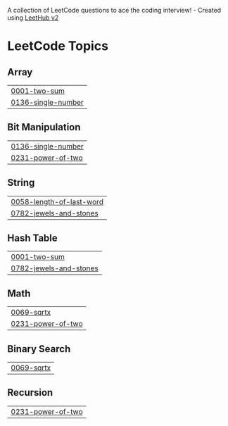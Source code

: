 A collection of LeetCode questions to ace the coding interview! - Created using [LeetHub v2](https://github.com/arunbhardwaj/LeetHub-2.0)
<!---LeetCode Topics Start-->
# LeetCode Topics
## Array
|  |
| ------- |
| [0001-two-sum](https://github.com/nabeel292200/leetcode/tree/master/0001-two-sum) |
| [0136-single-number](https://github.com/nabeel292200/leetcode/tree/master/0136-single-number) |
## Bit Manipulation
|  |
| ------- |
| [0136-single-number](https://github.com/nabeel292200/leetcode/tree/master/0136-single-number) |
| [0231-power-of-two](https://github.com/nabeel292200/leetcode/tree/master/0231-power-of-two) |
## String
|  |
| ------- |
| [0058-length-of-last-word](https://github.com/nabeel292200/leetcode/tree/master/0058-length-of-last-word) |
| [0782-jewels-and-stones](https://github.com/nabeel292200/leetcode/tree/master/0782-jewels-and-stones) |
## Hash Table
|  |
| ------- |
| [0001-two-sum](https://github.com/nabeel292200/leetcode/tree/master/0001-two-sum) |
| [0782-jewels-and-stones](https://github.com/nabeel292200/leetcode/tree/master/0782-jewels-and-stones) |
## Math
|  |
| ------- |
| [0069-sqrtx](https://github.com/nabeel292200/leetcode/tree/master/0069-sqrtx) |
| [0231-power-of-two](https://github.com/nabeel292200/leetcode/tree/master/0231-power-of-two) |
## Binary Search
|  |
| ------- |
| [0069-sqrtx](https://github.com/nabeel292200/leetcode/tree/master/0069-sqrtx) |
## Recursion
|  |
| ------- |
| [0231-power-of-two](https://github.com/nabeel292200/leetcode/tree/master/0231-power-of-two) |
<!---LeetCode Topics End-->